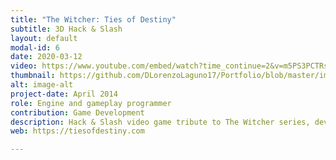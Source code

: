 ```yaml
---
title: "The Witcher: Ties of Destiny"
subtitle: 3D Hack & Slash
layout: default
modal-id: 6
date: 2020-03-12
video: https://www.youtube.com/embed/watch?time_continue=2&v=m5PS3PCTRs0&feature=emb_logo
thumbnail: https://github.com/DLorenzoLaguno17/Portfolio/blob/master/img/portfolio/Witcher.gif?raw=true
alt: image-alt
project-date: April 2014
role: Engine and gameplay programmer
contribution: Game Development
description: Hack & Slash video game tribute to The Witcher series, developed in C++ and Lua by a whole class of students in third course (30 people) with our own engine.
web: https://tiesofdestiny.com

---
```

